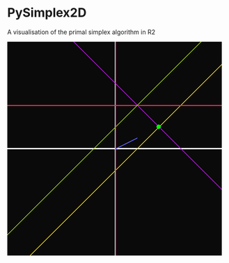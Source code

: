 # PySimplex2D
A visualisation of the primal simplex algorithm in R2

![pic](https://github.com/mell-o-tron/PySimplex2D/blob/main/preview.png)
